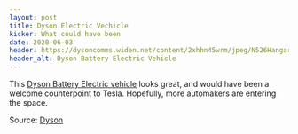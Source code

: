 ```yaml
---
layout: post
title: Dyson Electric Vechicle
kicker: What could have been
date: 2020-06-03
header: https://dysoncomms.widen.net/content/2xhhn45wrm/jpeg/N526Hangar?w=1280&x.app=portals&x.portal_shortcode=ekj4cenp
header_alt: Dyson Battery Electric Vehicle
---
```


This [Dyson Battery Electric vehicle](https://www.dyson.co.uk/newsroom/overview/features/june-2020/dyson-battery-electric-vehicle.html) looks great, and would have been a welcome counterpoint to Tesla. Hopefully, more automakers are entering the space.

Source: [Dyson](https://www.dyson.co.uk/newsroom/overview/features/june-2020/dyson-battery-electric-vehicle.html)
